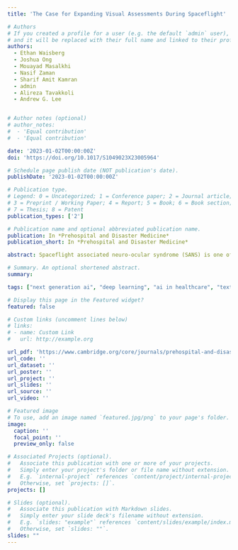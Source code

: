 ```yaml
---
title: 'The Case for Expanding Visual Assessments During Spaceflight'

# Authors
# If you created a profile for a user (e.g. the default `admin` user), write the username (folder name) here
# and it will be replaced with their full name and linked to their profile.
authors:
  - Ethan Waisberg  
  - Joshua Ong
  - Mouayad Masalkhi
  - Nasif Zaman
  - Sharif Amit Kamran
  - admin
  - Alireza Tavakkoli
  - Andrew G. Lee 


# Author notes (optional)
# author_notes:
#  - 'Equal contribution'
#  - 'Equal contribution'

date: '2023-01-02T00:00:00Z'
doi: 'https://doi.org/10.1017/S1049023X23005964'

# Schedule page publish date (NOT publication's date).
publishDate: '2023-01-02T00:00:00Z'

# Publication type.
# Legend: 0 = Uncategorized; 1 = Conference paper; 2 = Journal article;
# 3 = Preprint / Working Paper; 4 = Report; 5 = Book; 6 = Book section;
# 7 = Thesis; 8 = Patent
publication_types: ['2']

# Publication name and optional abbreviated publication name.
publication: In *Prehospital and Disaster Medicine*
publication_short: In *Prehospital and Disaster Medicine*

abstract: Spaceflight associated neuro-ocular syndrome (SANS) is one of the potential barriers to human long-duration spaceflight (LDSF), including a manned mission to Mars. While a large barrier, the pathophysiology of SANS is not well understood, and functional and structural findings from SANS continue to be further characterized. Currently on the International Space Station (ISS), scheduled visual assessments are static visual acuity, Amsler grid, and a self-reported survey. Additional visual assessments may help the understanding of this neuro-ophthalmic phenomenon, as well as the effects of spaceflight of overall ocular health. In this paper, a case is made for expanding scheduled visual assessments to include dynamic visual, contrast sensitivity (CS), visual field testing, and virtual reality-based metamorphopsia assessment during spaceflight. These further assessments may play a key role in helping to determine the structural and functional changes associated with SANS, which are crucial to maintain astronaut vision during LDSF, as well as for developing countermeasures. Finally, a brief discussion is provided about current challenges to expanding visual testing during spaceflight and potential solutions to these barriers, specifically head-mounted visual assessment technology.

# Summary. An optional shortened abstract.
summary: 

tags: ["next generation ai", "deep learning", "ai in healthcare", "text-to-image ai"]

# Display this page in the Featured widget?
featured: false

# Custom links (uncomment lines below)
# links:
# - name: Custom Link
#   url: http://example.org

url_pdf: 'https://www.cambridge.org/core/journals/prehospital-and-disaster-medicine/article/case-for-expanding-visual-assessments-during-spaceflight/EC1625C4BE6DCD3511152AC711E4EB098'
url_code: ''
url_dataset: ''
url_poster: ''
url_project: ''
url_slides: ''
url_source: ''
url_video: ''

# Featured image
# To use, add an image named `featured.jpg/png` to your page's folder.
image:
  caption: ''
  focal_point: ''
  preview_only: false

# Associated Projects (optional).
#   Associate this publication with one or more of your projects.
#   Simply enter your project's folder or file name without extension.
#   E.g. `internal-project` references `content/project/internal-project/index.md`.
#   Otherwise, set `projects: []`.
projects: []

# Slides (optional).
#   Associate this publication with Markdown slides.
#   Simply enter your slide deck's filename without extension.
#   E.g. `slides: "example"` references `content/slides/example/index.md`.
#   Otherwise, set `slides: ""`.
slides: ""
---
```


